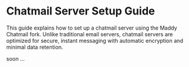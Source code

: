 # Chatmail Server Setup Guide

This guide explains how to set up a chatmail server using the Maddy Chatmail fork. Unlike traditional email servers, chatmail servers are optimized for secure, instant messaging with automatic encryption and minimal data retention.

soon ... 